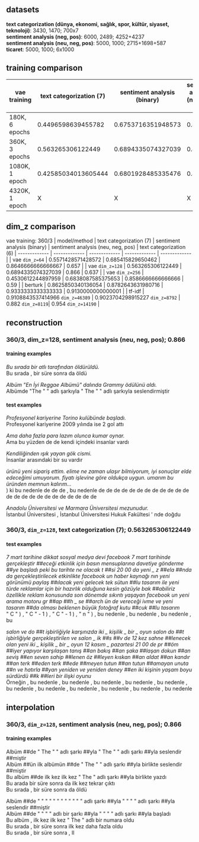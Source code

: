 ## datasets
**text categorization (dünya, ekonomi, sağlık, spor, kültür, siyaset, teknoloji)**: 3430, 1470; 700x7  
**sentiment analysis (neg, pos)**: 6000, 2489; 4252+4237  
**sentiment analysis (neu, neg, pos)**: 5000, 1000; 2715+1698+587  
**ticaret**: 5000, 1000; 6x1000

## training comparison
| vae training | text categorization (7) | sentiment analysis (binary) | sentiment analysis (neu, neg, pos) | text categorization (6)
| ------------- | ------------- | ------------- | ------------- | ------------- |
| 180K, 6 epochs | 0.4496598639455782 | 0.6753716351948573 | 0.858 | 0.573 |
| 360K, 3 epochs | 0.563265306122449 | 0.6894335074327039 | 0.866 | 0.637 |
| 1080K, 1 epoch | 0.42585034013605444 | 0.6801928485335476 | 0.856 | 0.454 |
| 4320K, 1 epoch | X | X | X | X |

## dim_z comparison
vae training: 360/3
| model/method | text categorization (7) | sentiment analysis (binary) | sentiment analysis (neu, neg, pos) | text categorization (6)
| ------------- | ------------- | ------------- | ------------- | ------------- |
| vae `dim_z=64` | 0.5571428571428572 | 0.685415829650462 | 0.8646666666666667 | 0.657 |
| vae `dim_z=128` | 0.563265306122449 | 0.6894335074327039 | 0.866 | 0.637 | 
| vae `dim_z=256` | 0.4530612244897959 | 0.6838087585375653 | 0.8586666666666666 | 0.59 | 
| berturk | 0.8625850340136054 | 0.8782643631980716 | 0.9333333333333333 | 0.9130000000000001 |
| tf-idf | 0.9108843537414966 `dim_z=46389` | 0.9023704298915227 `dim_z=8792` | 0.882 `dim_z=8119`| 0.954 `dim_z=14190` |

## reconstruction
### 360/3, dim_z=128, sentiment analysis (neu, neg, pos); 0.866  
#### training examples
*Bu sırada bir atlı tarafından öldürüldü.*  
Bu sırada , bir süre sonra da öldü  

*Albüm "En İyi Reggae Albümü" dalında Grammy ödülünü aldı.*  
Albümde "The " " adlı şarkıyla " The " " adlı şarkıyla seslendirmiştir

#### test examples
*Profesyonel kariyerine Torino kulübünde başladı.*  
Profesyonel kariyerine 2009 yılında ise 2 gol attı  

*Ama daha fazla para lazım olunca kumar oynar.*  
Ama bu yüzden de de kendi içindeki insanlar vardı  

*Kendiliğinden ışık yayan gök cismi.*  
İnsanlar arasındaki bir su vardır  

*ürünü yeni sipariş ettim. elime ne zaman ulaşır bilmiyorum, iyi sonuçlar elde edeceğimi umuyorum. fiyatı işlevine göre oldukça uygun. umarım bu üründen memnun kalırım...*  
) ki bu nedenle de de de , bu nedenle de de de de de de de de de de de de de de de de de de de de de de de de  

*Anadolu Üniversitesi ve Marmara Üniversitesi mezunudur.*  
İstanbul Üniversitesi , İstanbul Üniversitesi Hukuk Fakültesi ' nde doğdu  


### 360/3, `dim_z=128`, text categorization (7); 0.563265306122449  
#### test examples
*7 mart tarihine dikkat sosyal medya devi facebook 7 mart tarihinde gerçekleştir ##eceği etkinlik için basın mensuplarına davetiye gönderme ##ye başladı peki bu tarihte ne olacak t ##si 20 00 da yeni _ z ##ela ##nda da gerçekleştirilecek etkinlikte facebook un haber kaynağı nın yeni görünümü paylaş ##ılacak yeni gelecek tek  sütun ##lu tasarım ile yeni türde reklamlar için bir hazırlık olduğuna kesin gözüyle bak ##abiliriz özellikle reklam konusunda son dönemde sıkıntı yaşayan facebook un yeni arama motoru gr ##ap ##h _ se ##arch ün de vereceği ivme ve yeni tasarım ##da olması beklenen büyük fotoğraf kutu ##cuk ##lu tasarım*  
" C " ) , " C " - 1 ) , " C " - 1 ) , " n " ) , bu nedenle , bu nedenle , bu nedenle , bu  

*salon ve do ##t işbirliğiyle karşınızda iki _ kişilik _ bir _ oyun salon do ##t işbirliğiyle gerçekleştirilen ve salon _ ik ##s ##v de 12 kez sahne ##lenecek olan yeni iki _ kişilik _ bir _ oyun 12 kasım _ pazartesi 21 00 de pr ##öm ##iyer yapıyor karşılaşan tanış ##an bakış ##an şaka ##laşan dokun ##an seviş ##en seven sahip ##lenen öz ##leyen kıskan ##an aldat ##an kandır ##an terk ##eden terk ##ede ##meyen tutun ##an tutun ##amayan unuta ##n ve hatırla ##yan yeniden ve yeniden deney ##en iki kişinin yaşam boyu sürdürdü ##k ##leri bir ilişki oyunu*  
Örneğin , bu nedenle , bu nedenle , bu nedenle , bu nedenle , bu nedenle , bu nedenle , bu nedenle , bu nedenle , bu nedenle , bu nedenle , bu nedenle  

## interpolation
### 360/3, `dim_z=128`, sentiment analysis (neu, neg, pos); 0.866  
#### training examples  
Albüm ##de " The " " adlı şarkı ##yla " The " " adlı şarkı ##yla seslendir ##miştir  
Albüm ##ün ilk albümün ##de " The " " adlı şarkı ##yla birlikte seslendir ##miştir  
Bu albüm ##de ilk kez ilk kez " The " adlı şarkı ##yla birlikte yazdı  
Bu arada bir süre sonra da ilk kez tekrar çıktı  
Bu sırada , bir süre sonra da öldü  

Albüm ##de " " " " " " " " " " " " adlı şarkı ##yla " " " " adlı şarkı ##yla seslendir ##miştir  
Albüm ##de " " " " adlı bir şarkı ##yla " " " " adlı şarkı ##yla başladı   
Bu albüm , ilk kez ilk kez " The " adlı bir numara oldu  
Bu sırada , bir süre sonra ilk kez daha fazla oldu  
Bu sırada , bir süre sonra , II  
